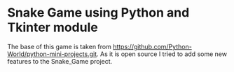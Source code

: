 # Snake Game using Python and Tkinter module

The base of this game is taken from https://github.com/Python-World/python-mini-projects.git.
As it is open source I tried to add some new features to the Snake_Game project.